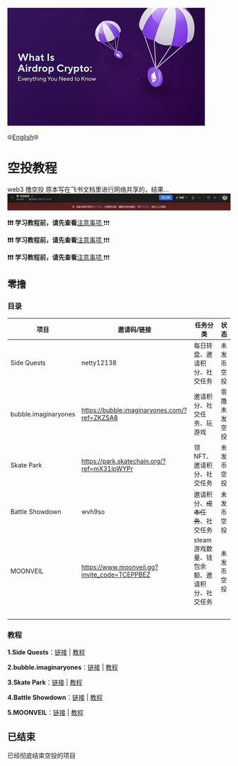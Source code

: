 

![空投](./assets/airdrop.jpg)

:globe_with_meridians:[English](https://github.com/Patrickming/Airdrop-Tutorial/blob/main/en):globe_with_meridians:	


# 空投教程

web3 撸空投
原本写在飞书文档里进行网络共享的，结果...
![alt text](./assets/image.png)

 

**❗❗❗ 学习教程前，请先查看**[注意事项 ](https://github.com/Patrickming/Airdrop-Tutorial/tree/main/Cautions) ❗❗❗



**❗❗❗ 学习教程前，请先查看**[注意事项 ](https://github.com/Patrickming/Airdrop-Tutorial/tree/main/Cautions) ❗❗❗



**❗❗❗ 学习教程前，请先查看**[注意事项 ](https://github.com/Patrickming/Airdrop-Tutorial/tree/main/Cautions) ❗❗❗

## 零撸

### 目录

| 项目                 | 邀请码/链接                                  | 任务分类                                    | 状态         |
| -------------------- | -------------------------------------------- | ------------------------------------------- | ------------ |
| Side Quests          | netty12138                                   | 每日转盘、邀请积分、社交任务                | 未发币空投   |
| bubble.imaginaryones | https://bubble.imaginaryones.com/?ref=ZKZSA8 | 邀请积分、社交任务、玩游戏                  | 零撸未发空投 |
| Skate Park           | https://park.skatechain.org/?ref=mX31ipWYPr  | 领NFT、邀请积分、社交任务                   | 未发币空投   |
| Battle Showdown      | wvh9so                                       | 邀请积分、~~成本任务~~、社交任务            | 未发币空投   |
| MOONVEIL             | https://www.moonveil.gg?invite_code=TCEPPBEZ | steam游戏数量、钱包余额、邀请积分、社交任务 | 未发币空投   |
|                      |                                              |                                             |              |
|                      |                                              |                                             |              |
|                      |                                              |                                             |              |
|                      |                                              |                                             |              |
|                      |                                              |                                             |              |

### 教程

**1.Side Quests**：[链接](https://sidequest.rcade.game) | [教程](https://github.com/Patrickming/Airdrop-Tutorial/tree/main/Tutorial/SideQuests) 



**2.bubble.imaginaryones**：[链接](https://bubble.imaginaryones.com/?ref=ZKZSA8) | [教程](https://github.com/Patrickming/Airdrop-Tutorial/tree/main/Tutorial/bubble) 



**3.Skate Park**：[链接](https://park.skatechain.org/?ref=mX31ipWYPr) | [教程](https://github.com/Patrickming/Airdrop-Tutorial/tree/main/Tutorial/SkatePark) 



**4.Battle Showdown**：[链接](https://battleshowdown.com/) | [教程](https://github.com/Patrickming/Airdrop-Tutorial/tree/main/Tutorial/BattleShowdown) 



**5.MOONVEIL**：[链接](https://www.moonveil.gg?invite_code=TCEPPBEZ) | [教程](https://github.com/Patrickming/Airdrop-Tutorial/tree/main/Tutorial/MOONVEIL) 





## 已结束

已经彻底结束空投的项目



